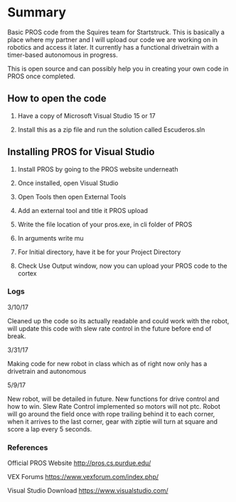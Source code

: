 # Summary
Basic PROS code from the Squires team for Startstruck. This is basically a place where my partner and I will upload our code we are working on in robotics and access it later.
It currently has a functional drivetrain with a timer-based autonomous in progress.

This is open source and can possibly help you in creating your own code in PROS once completed.

## How to open the code

1. Have a copy of Microsoft Visual Studio 15 or 17

2. Install this as a zip file and run the solution called Escuderos.sln

## Installing PROS for Visual Studio

1. Install PROS by going to the PROS website underneath

2. Once installed, open Visual Studio

3. Open Tools then open External Tools

4. Add an external tool and title it PROS upload

5. Write the file location of your pros.exe, in cli folder of PROS

6. In arguments write mu

7. For Initial directory, have it be for your Project Directory

8. Check Use Output window, now you can upload your PROS code to the cortex

### Logs

3/10/17

Cleaned up the code so its actually readable and could work with the robot,
will update this code with slew rate control in the future before end of break.

3/31/17

Making code for new robot in class which as of right now only has a drivetrain and autonomous

5/9/17

New robot, will be detailed in future. New functions for drive control and how to win.
Slew Rate Control implemented so motors will not ptc.
Robot will go around the field once with rope trailing behind it to each corner,
when it arrives to the last corner, gear with ziptie will turn at square and score a lap every 5 seconds.

### References 

Official PROS Website http://pros.cs.purdue.edu/

VEX Forums https://www.vexforum.com/index.php/

Visual Studio Download https://www.visualstudio.com/